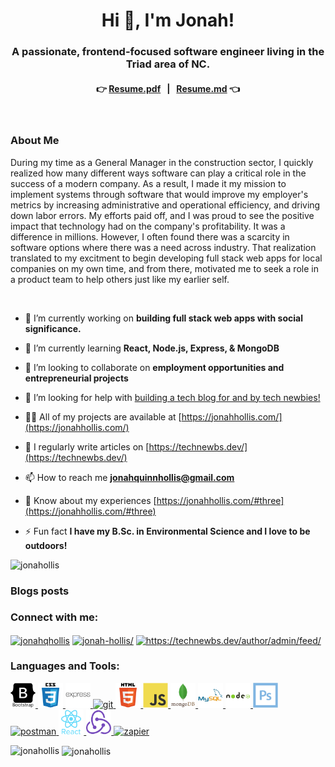 <h1 align="center">Hi 👋, I'm Jonah!</h1>
<h3 align="center">A passionate, frontend-focused software engineer living in the Triad area of NC.</h3>
<h4 align="center"> 👉 <a href="resume.pdf">Resume.pdf</a>&nbsp;&nbsp;&nbsp;|&nbsp;&nbsp;&nbsp;<a href="./resume.md">Resume.md</a> 👈 </h4>

<br>

### About Me 
<p>During my time as a General Manager in the construction sector, I quickly realized how many different ways software can play a critical role in the success of a modern company. As a result, I made it my mission to implement systems through software that would improve my employer's metrics by increasing administrative and operational efficiency, and driving down labor errors. My efforts paid off, and I was proud to see the positive impact that technology had on the company's profitability. It was a difference in millions. However, I often found there was a scarcity in software options where there was a need across industry. That realization translated to my excitment to begin developing full stack web apps for local companies on my own time, and from there, motivated me to seek a role in a product team to help others just like my earlier self.</p>

<br>

- 🔭 I’m currently working on **building full stack web apps with social significance.**

- 🌱 I’m currently learning **React, Node.js, Express, & MongoDB**

- 👯 I’m looking to collaborate on **employment opportunities and entrepreneurial projects**

- 🤝 I’m looking for help with [building a tech blog for and by tech newbies!](https://technewbs.dev/)

- 👨‍💻 All of my projects are available at [https://jonahhollis.com/](https://jonahhollis.com/)

- 📝 I regularly write articles on [https://technewbs.dev/](https://technewbs.dev/)

- 📫 How to reach me **jonahquinnhollis@gmail.com**

- 📄 Know about my experiences [https://jonahhollis.com/#three](https://jonahhollis.com/#three)

- ⚡ Fun fact **I have my B.Sc. in Environmental Science and I love to be outdoors!**

<p align="left"> <img src="https://komarev.com/ghpvc/?username=jonahollis&label=Profile%20views&color=0e75b6&style=flat" alt="jonahollis" /> </p>

### Blogs posts
<!-- BLOG-POST-LIST:START -->
<!-- BLOG-POST-LIST:END -->

<h3 align="left">Connect with me:</h3>
<p align="left">
<a href="https://twitter.com/jonahqhollis" target="blank"><img align="center" src="https://raw.githubusercontent.com/rahuldkjain/github-profile-readme-generator/master/src/images/icons/Social/twitter.svg" alt="jonahqhollis" height="30" width="40" /></a>
<a href="https://linkedin.com/in/jonah-hollis/" target="blank"><img align="center" src="https://raw.githubusercontent.com/rahuldkjain/github-profile-readme-generator/master/src/images/icons/Social/linked-in-alt.svg" alt="jonah-hollis/" height="30" width="40" /></a>
<a href="/https://technewbs.dev/author/admin/feed/" target="blank"><img align="center" src="https://raw.githubusercontent.com/rahuldkjain/github-profile-readme-generator/master/src/images/icons/Social/rss.svg" alt="https://technewbs.dev/author/admin/feed/" height="30" width="40" /></a>
</p>

<h3 align="left">Languages and Tools:</h3>
<p align="left"> <a href="https://getbootstrap.com" target="_blank" rel="noreferrer"> <img src="https://raw.githubusercontent.com/devicons/devicon/master/icons/bootstrap/bootstrap-plain-wordmark.svg" alt="bootstrap" width="40" height="40"/> </a> <a href="https://www.w3schools.com/css/" target="_blank" rel="noreferrer"> <img src="https://raw.githubusercontent.com/devicons/devicon/master/icons/css3/css3-original-wordmark.svg" alt="css3" width="40" height="40"/> </a> <a href="https://expressjs.com" target="_blank" rel="noreferrer"> <img src="https://raw.githubusercontent.com/devicons/devicon/master/icons/express/express-original-wordmark.svg" alt="express" width="40" height="40"/> </a> <a href="https://git-scm.com/" target="_blank" rel="noreferrer"> <img src="https://www.vectorlogo.zone/logos/git-scm/git-scm-icon.svg" alt="git" width="40" height="40"/> </a> <a href="https://www.w3.org/html/" target="_blank" rel="noreferrer"> <img src="https://raw.githubusercontent.com/devicons/devicon/master/icons/html5/html5-original-wordmark.svg" alt="html5" width="40" height="40"/> </a> <a href="https://developer.mozilla.org/en-US/docs/Web/JavaScript" target="_blank" rel="noreferrer"> <img src="https://raw.githubusercontent.com/devicons/devicon/master/icons/javascript/javascript-original.svg" alt="javascript" width="40" height="40"/> </a> <a href="https://www.mongodb.com/" target="_blank" rel="noreferrer"> <img src="https://raw.githubusercontent.com/devicons/devicon/master/icons/mongodb/mongodb-original-wordmark.svg" alt="mongodb" width="40" height="40"/> </a> <a href="https://www.mysql.com/" target="_blank" rel="noreferrer"> <img src="https://raw.githubusercontent.com/devicons/devicon/master/icons/mysql/mysql-original-wordmark.svg" alt="mysql" width="40" height="40"/> </a> <a href="https://nodejs.org" target="_blank" rel="noreferrer"> <img src="https://raw.githubusercontent.com/devicons/devicon/master/icons/nodejs/nodejs-original-wordmark.svg" alt="nodejs" width="40" height="40"/> </a> <a href="https://www.photoshop.com/en" target="_blank" rel="noreferrer"> <img src="https://raw.githubusercontent.com/devicons/devicon/master/icons/photoshop/photoshop-line.svg" alt="photoshop" width="40" height="40"/> </a> <a href="https://postman.com" target="_blank" rel="noreferrer"> <img src="https://www.vectorlogo.zone/logos/getpostman/getpostman-icon.svg" alt="postman" width="40" height="40"/> </a> <a href="https://reactjs.org/" target="_blank" rel="noreferrer"> <img src="https://raw.githubusercontent.com/devicons/devicon/master/icons/react/react-original-wordmark.svg" alt="react" width="40" height="40"/> </a> <a href="https://redux.js.org" target="_blank" rel="noreferrer"> <img src="https://raw.githubusercontent.com/devicons/devicon/master/icons/redux/redux-original.svg" alt="redux" width="40" height="40"/> </a> <a href="https://zapier.com" target="_blank" rel="noreferrer"> <img src="https://www.vectorlogo.zone/logos/zapier/zapier-icon.svg" alt="zapier" width="40" height="40"/> </a> </p>

<p><img align="left" src="https://github-readme-stats.vercel.app/api/top-langs?username=jonahollis&show_icons=true&locale=en&layout=compact" alt="jonahollis" /></p>

<p>&nbsp;<img align="center" src="https://github-readme-stats.vercel.app/api?username=jonahollis&show_icons=true&locale=en" alt="jonahollis" /></p>
